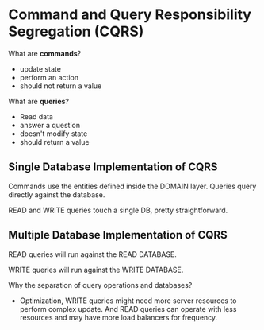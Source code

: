 # Command and Query Responsibility Segregation (CQRS)

What are **commands**?

-   update state
-   perform an action
-   should not return a value

What are **queries**?

-   Read data
-   answer a question
-   doesn't modify state
-   should return a value

## Single Database Implementation of CQRS

Commands use the entities defined inside the DOMAIN layer.
Queries query directly against the database.

READ and WRITE queries touch a single DB, pretty straightforward.

## Multiple Database Implementation of CQRS

READ queries will run against the READ DATABASE.

WRITE queries will run against the WRITE DATABASE.

Why the separation of query operations and databases?

-   Optimization, WRITE queries might need more server resources to perform complex update. And READ queries can operate with less resources and may have more load balancers for frequency.
